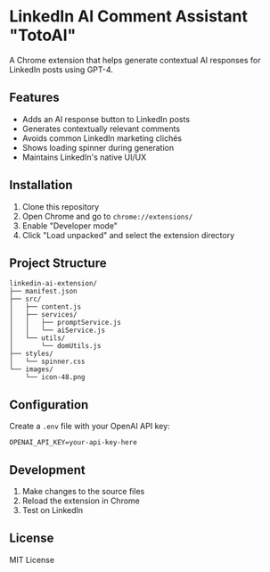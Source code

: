 # LinkedIn AI Comment Assistant "TotoAI"

A Chrome extension that helps generate contextual AI responses for LinkedIn posts using GPT-4.

## Features
- Adds an AI response button to LinkedIn posts
- Generates contextually relevant comments
- Avoids common LinkedIn marketing clichés
- Shows loading spinner during generation
- Maintains LinkedIn's native UI/UX

## Installation
1. Clone this repository
2. Open Chrome and go to `chrome://extensions/`
3. Enable "Developer mode"
4. Click "Load unpacked" and select the extension directory

## Project Structure
```
linkedin-ai-extension/
├── manifest.json
├── src/
│   ├── content.js
│   ├── services/
│   │   ├── promptService.js
│   │   └── aiService.js
│   └── utils/
│       └── domUtils.js
├── styles/
│   └── spinner.css
└── images/
    └── icon-48.png
```

## Configuration
Create a `.env` file with your OpenAI API key:
```
OPENAI_API_KEY=your-api-key-here
```

## Development
1. Make changes to the source files
2. Reload the extension in Chrome
3. Test on LinkedIn

## License
MIT License